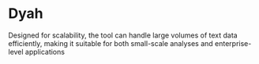 # Dyah
Designed for scalability, the tool can handle large volumes of text data efficiently, making it suitable for both small-scale analyses and enterprise-level applications
